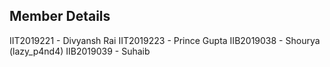 ## Member Details

IIT2019221 - Divyansh Rai 
IIT2019223 - Prince Gupta
IIB2019038 - Shourya (lazy_p4nd4)
IIB2019039 - Suhaib 


